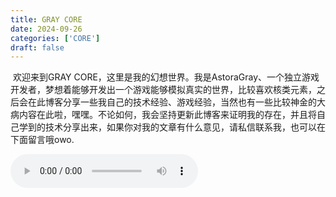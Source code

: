 ```yaml
---
title: GRAY CORE
date: 2024-09-26
categories: ['CORE']
draft: false
---
```


​	欢迎来到GRAY CORE，这里是我的幻想世界。我是AstoraGray、一个独立游戏开发者，梦想着能够开发出一个游戏能够模拟真实的世界，比较喜欢核类元素，之后会在此博客分享一些我自己的技术经验、游戏经验，当然也有一些比较神金的大病内容在此啦，嘿嘿。不论如何，我会坚持更新此博客来证明我的存在，并且将自己学到的技术分享出来，如果你对我的文章有什么意见，请私信联系我，也可以在下面留言哦owo.

<audio controls autoplay>
  <source src="/audios/Sweden_1.mp3" type="audio/mpeg">
  Your browser does not support the audio tag.
</audio>
